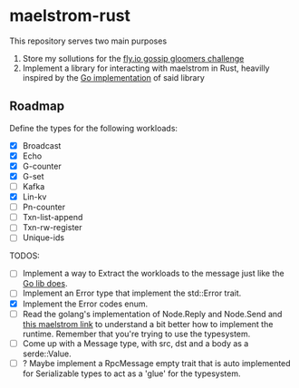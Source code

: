 # maelstrom-rust

This repository serves two main purposes

1. Store my sollutions for the [fly.io gossip gloomers challenge](https://fly.io/dist-sys/)
2. Implement a library for interacting with maelstrom in Rust, heavilly inspired
by the [Go implementation](https://pkg.go.dev/github.com/jepsen-io/maelstrom/demo/go) of said library

## Roadmap

Define the types for the following workloads:

- [x] Broadcast
- [x] Echo
- [x] G-counter
- [x] G-set
- [ ] Kafka
- [x] Lin-kv
- [ ] Pn-counter
- [ ] Txn-list-append
- [ ] Txn-rw-register
- [ ] Unique-ids

TODOS:

- [ ] Implement a way to Extract the workloads to the message just like the
[Go lib does](https://pkg.go.dev/github.com/jepsen-io/maelstrom/demo/go#Message).
- [ ] Implement an Error type that implement the std::Error trait.
- [x] Implement the Error codes enum.
- [ ] Read the golang's implementation of Node.Reply and Node.Send
and [this maelstrom link](https://github.com/jepsen-io/maelstrom/blob/main/doc/protocol.md#messages)
to understand a bit better how to implement the runtime.
Remember that you're trying to use the typesystem.
- [ ] Come up with a Message type, with src, dst and a body as a serde::Value.
- [ ] ? Maybe implement a RpcMessage empty trait that is auto implemented for
Serializable types to act as a 'glue' for the typesystem.

